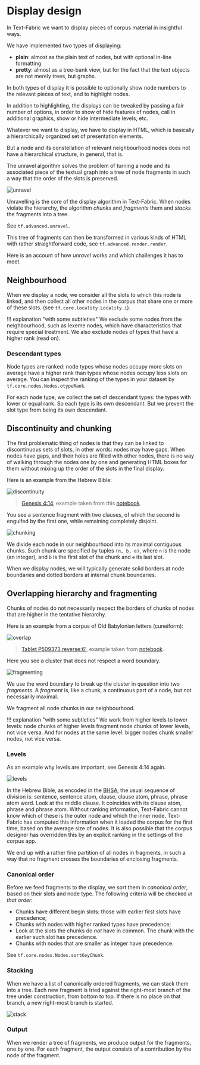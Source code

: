 # Display design

In Text-Fabric we want to display pieces of corpus material in insightful ways.

We have implemented two types of displaying:

*   **plain**: almost as the plain text of nodes, but with optional in-line 
    formatting
*   **pretty**: almost as a tree-bank view, but for the fact that the text objects
    are not merely trees, but graphs.

In both types of display it is possible to optionally show node numbers to the
relevant pieces of text, and to highlight nodes.

In addition to highlighting, the displays can be tweaked by passing a fair number of options,
in order to show of hide features of nodes, call in additional graphics, show or hide
intermediate levels, etc.

Whatever we want to display, we have to display in HTML, which is basically a
hierarchically organized set of presentation elements.

But a node and its constellation of relevant neighbourhood nodes
does not have a hierarchical structure, in general, that is.

The unravel algorithm solves the problem of turning a node and its associated piece
of the textual graph into a tree of node fragments in such a way that the order
of the slots is preserved.

![unravel](../images/DisplayDesign/DisplayDesign.001.png)

Unravelling is the core of the display algorithm in Text-Fabric.
When nodes violate the hierarchy, the algorithm *chunks* and *fragments* them
and *stacks* the fragments into a tree.

See `tf.advanced.unravel`.

This tree of fragments can then be transformed in various kinds of HTML with rather
straightforward code, see `tf.advanced.render.render`.


Here is an account of how *unravel* works and which challenges it has to meet.

## Neighbourhood

When we display a node, we consider all the slots to which this node is linked,
and then collect all other nodes in the corpus that share one or more of these slots.
(see `tf.core.locality.Locality.i`).

!!! explanation "with some subtleties"
    We exclude some nodes from the neighbourhood, such as lexeme nodes, which have
    characteristics that require special treatment.
    We also exclude nodes of types that have a higher rank (read on).

### Descendant types

Node types are ranked: node types whose nodes occupy more slots on average have a higher rank
than types whose nodes occupy less slots on average.
You can inspect the ranking of the types in your dataset by `tf.core.nodes.Nodes.otypeRank`.

For each node type, we collect the set of descendant types: the types with lower or equal rank.
So each type is its own descendant. But we prevent the slot type from being its own
descendant.

## Discontinuity and chunking

The first problematic thing of nodes is that they can be linked to discontinuous sets
of slots, in other words: nodes may have gaps.
When nodes have gaps, and their holes are filled with other nodes, there is no way of 
walking through the nodes one by one and generating HTML boxes for them without
mixing up the order of the slots in the final display.

Here is an example from the Hebrew Bible:

![discontinuity](../images/DisplayDesign/DisplayDesign.002.png)

> [Genesis 4:14](https://shebanq.ancient-data.org/hebrew/text?book=Genesis&chapter=4&verse=14&version=c&mr=m&qw=q&tp=txt_p&tr=hb&wget=v&qget=v&nget=vt),
> example taken from this [notebook](https://nbviewer.jupyter.org/github/annotation/tutorials/blob/master/zz_test/030-bhsa.ipynb).

You see a sentence fragment with two clauses, of which the second is engulfed by the first
one, while remaining completely disjoint.

![chunking](../images/DisplayDesign/DisplayDesign.003.png)

We divide each node in our neighbourhood into its maximal contiguous chunks.
Such chunk are specified by tuples `(n, b, e)`, where `n` is the node (an integer),
and `b` is the first slot of the chunk and `e` its last slot.

When we display nodes, we will typically generate solid borders at node boundaries and
dotted borders at internal chunk boundaries.

## Overlapping hierarchy and fragmenting

Chunks of nodes do not necessarily respect the borders of chunks of nodes that are higher in the
tentative hierarchy.

Here is an example from a corpus of Old Babylonian letters (cuneiform):

![overlap](../images/DisplayDesign/DisplayDesign.004.png)

> [Tablet P509373 reverse:6'](https://cdli.ucla.edu/search/search_results.php?SearchMode=Text&ObjectID=P509373),
> example taken from [notebook](https://nbviewer.jupyter.org/github/annotation/tutorials/blob/master/zz_test/062-obb-clusters.ipynb).

Here you see a cluster that does not respect a word boundary.

![fragmenting](../images/DisplayDesign/DisplayDesign.005.png)

We use the word boundary to break up the cluster in question into two *fragments*.
A *fragment* is, like a chunk, a continuous part of a node, but not necessarily maximal.

We fragment all node chunks in our neighbourhood.

!!! explanation "with some subtleties"
    We work from higher levels to lower levels: node chunks of higher levels fragment
    node chunks of lower levels, not vice versa.
    And for nodes at the same level: bigger nodes chunk smaller nodes, not vice versa.

### Levels

As an example why levels are important, see Genesis 4:14 again.

![levels](../images/DisplayDesign/DisplayDesign.006.png)

In the Hebrew Bible, as encoded in the
[BHSA](https://github.com/ETCBC/bhsa), the usual sequence of division is:
sentence, sentence atom, clause, clause atom, phrase, phrase atom word.
Look at the middle clause. It coincides with its clause atom, phrase and phrase atom.
Without ranking information, Text-Fabric cannot know which of these is the outer node and which
the inner node.
Text-Fabric has computed this information when it loaded the corpus for the first time,
based on the average size of nodes. It is also possible that the corpus designer has overridden
this by an explicit ranking in the settings of the corpus app.

We end up with a rather fine partition of all nodes in fragments, in such a way
that no fragment crosses the boundaries of enclosing fragments.

### Canonical order

Before we feed fragments to the display, we sort them in *canonical order*, based on their
slots and node type. The following criteria will be checked *in that order*:

*   Chunks have different begin slots: those with earlier first slots have precedence;
*   Chunks with nodes with higher ranked types have precedence;
*   Look at the slots the chunks do *not* have in common.
    The chunk with the earlier such slot has precedence.
*   Chunks with nodes that are smaller as integer have precedence.

See `tf.core.nodes.Nodes.sortKeyChunk`.

### Stacking

When we have a list of canonically ordered fragments, we can stack them into a tree.
Each new fragment is tried against the right-most branch of the tree under construction,
from bottom to top. 
If there is no place on that branch, a new right-most branch is started.

![stack](../images/DisplayDesign/DisplayDesign.007.png)

### Output

When we render a tree of fragments, we produce output for the fragments, one by one.
For each fragment, the output consists of a contribution by the node of the fragment.
